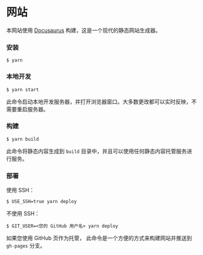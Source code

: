 # 网站

本网站使用 [Docusaurus](https://docusaurus.io/) 构建，这是一个现代的静态网站生成器。

### 安装

```
$ yarn
```

### 本地开发

```
$ yarn start
```

此命令启动本地开发服务器，并打开浏览器窗口。大多数更改都可以实时反映，不需要重启服务器。

### 构建

```
$ yarn build
```

此命令将静态内容生成到 `build` 目录中，并且可以使用任何静态内容托管服务进行服务。

### 部署

使用 SSH：

```
$ USE_SSH=true yarn deploy
```

不使用 SSH：

```
$ GIT_USER=<您的 GitHub 用户名> yarn deploy
```

如果您使用 GitHub 页作为托管， 此命令是一个方便的方式来构建网站并推送到 `gh-pages` 分支。
